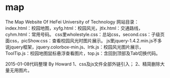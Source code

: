 # map
The Map Website Of HeFei University of Technology
网站目录：
	index.html：校园地图，xyfg.html：校园风光，jtlx.html：交通路线，cyhm.html：常用号码。
	css里wholestyle.css：总站css，second.css：子级页面css，picShow.css：查看校园风光时图片展示。
	js里jquery-1.4.2.min.js不多说jquery框架，jquery.colorbox-min.js、lrtk.js：校园风光图片展示，ToolTip.js：校园地图鼠标悬浮查看图片，top.js：含回到顶部及Tab切换代码。
	
2015-01-08代码整理 By Howard
  1、css及js文件全部外链引入；
  2、精简删除大量无用图片。
